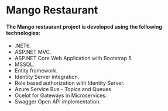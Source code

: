 # Mango Restaurant

#### The Mango restaurant project is developed using the following technologies:

- .NET6.
- ASP.NET MVC.
- ASP.NET Core Web Application with Bootstrap 5
- MSSQL.
- Entity framework.
- Identity Server integration.
- Role based authorization with Identity Server.
- Azure Service Bus - Topics and Queues
- Ocelot for Gateways in Microservices.
- Swagger Open API implementation.